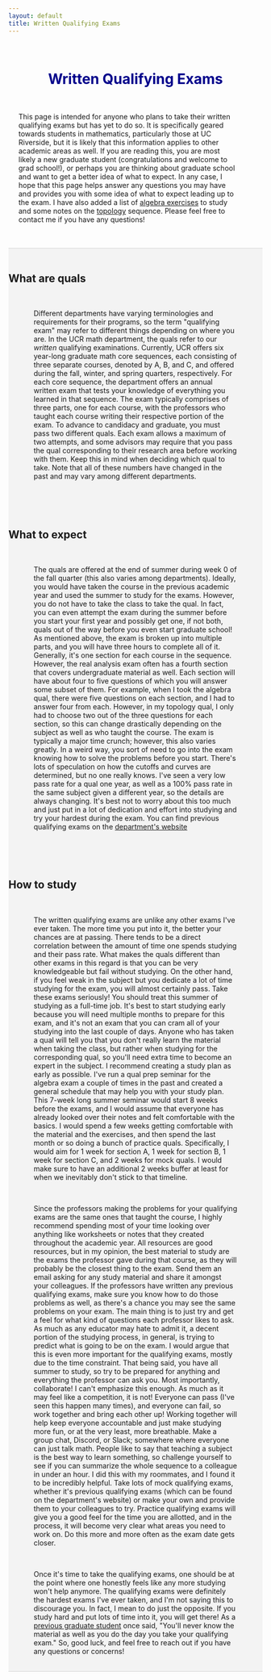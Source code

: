 ```yaml
---
layout: default
title: Written Qualifying Exams
---
```


<!-- Allows for LaTeX writing -->
<script type="text/javascript" async 
    src="https://cdnjs.cloudflare.com/ajax/libs/mathjax/2.7.1/MathJax.js?
    config=TeX-AMS-MML_HTMLorMML">
</script>



<br>
<h1 align=center style="color: darkblue">Written Qualifying Exams</h1>
<br>
<p style="margin-left:20px; margin-right:50px;">This page is intended for anyone who plans to take their written qualifying exams but has yet to do so. It is specifically geared towards students in mathematics, particularly those at UC Riverside, but it is likely that this information applies to other academic areas as well. If you are reading this, you are most likely a new graduate student (congratulations and welcome to grad school!), or perhaps you are thinking about graduate school and want to get a better idea of what to expect. In any case, I hope that this page helps answer any questions you may have and provides you with some idea of what to expect leading up to the exam. I have also added a list of <a href="/quals/algebra">algebra exercises</a> to study and some notes on the <a href="/quals/topology">topology</a> sequence. Please feel free to contact me if you have any questions!</p>
<br>










<br>
<div style="background-color: #f3f3f3; border-top: 1px solid #d5d5d5; border-bottom: 1px solid #d5d5d5; page-break-after: always;">
	<br>
    <h2>What are quals</h2>
    <br>
    <div style="margin-left:50px; margin-right:50px;">
        <p>Different departments have varying terminologies and requirements for their programs, so the term "qualifying exam" may refer to different things depending on where you are. In the UCR math department, the quals refer to our <i>written</i> qualifying examinations. Currently, UCR offers six year-long graduate math core sequences, each consisting of three separate courses, denoted by A, B, and C, and offered during the fall, winter, and spring quarters, respectively. For each core sequence, the department offers an annual written exam that tests your knowledge of everything you learned in that sequence. The exam typically comprises of three parts, one for each course, with the professors who taught each course writing their respective portion of the exam. To advance to candidacy and graduate, you must pass two different quals. Each exam allows a maximum of two attempts, and some advisors may require that you pass the qual corresponding to their research area before working with them. Keep this in mind when deciding which qual to take. Note that all of these numbers have changed in the past and may vary among different departments.</p>
    </div>
    <br>
    <br>
    <br>
    <h2>What to expect</h2>
    <br>
    <div style="margin-left:50px; margin-right:50px;">
        <p>The quals are offered at the end of summer during week 0 of the fall quarter (this also varies among departments). Ideally, you would have taken the course in the previous academic year and used the summer to study for the exams. However, you do not have to take the class to take the qual. In fact, you can even attempt the exam during the summer before you start your first year and possibly get one, if not both, quals out of the way before you even start graduate school! As mentioned above, the exam is broken up into multiple parts, and you will have three hours to complete all of it. Generally, it's one section for each course in the sequence. However, the real analysis exam often has a fourth section that covers undergraduate material as well. Each section will have about four to five questions of which you will answer some subset of them. For example, when I took the algebra qual, there were five questions on each section, and I had to answer four from each. However, in my topology qual, I only had to choose two out of the three questions for each section, so this can change drastically depending on the subject as well as who taught the course. The exam is typically a major time crunch; however, this also varies greatly. In a weird way, you sort of need to go into the exam knowing how to solve the problems before you start. There's lots of speculation on how the cutoffs and curves are determined, but no one really knows. I've seen a very low pass rate for a qual one year, as well as a 100% pass rate in the same subject given a different year, so the details are always changing. It's best not to worry about this too much and just put in a lot of dedication and effort into studying and try your hardest during the exam. You can find previous qualifying exams on the <a href="https://mathdept.ucr.edu/written-qualifying-exams-past">department's website</a></p>
    </div>
    <br>
    <br>
    <br>
    <h2>How to study</h2>
    <br>
    <div style="margin-left:50px; margin-right:50px;">
        <p>The written qualifying exams are unlike any other exams I've ever taken. The more time you put into it, the better your chances are at passing. There tends to be a direct correlation between the amount of time one spends studying and their pass rate. What makes the quals different than other exams in this regard is that you can be very knowledgeable but fail without studying. On the other hand, if you feel weak in the subject but you dedicate a lot of time studying for the exam, you will almost certainly pass. Take these exams seriously! You should treat this summer of studying as a full-time job. It's best to start studying early because you will need multiple months to prepare for this exam, and it's not an exam that you can cram all of your studying into the last couple of days. Anyone who has taken a qual will tell you that you don't really learn the material when taking the class, but rather when studying for the corresponding qual, so you'll need extra time to become an expert in the subject. I recommend creating a study plan as early as possible. I've run a qual prep seminar for the algebra exam a couple of times in the past and created a general schedule that may help you with your study plan. This 7-week long summer seminar would start 8 weeks before the exams, and I would assume that everyone has already looked over their notes and felt comfortable with the basics. I would spend a few weeks getting comfortable with the material and the exercises, and then spend the last month or so doing a bunch of practice quals. Specifically, I would aim for 1 week for section A, 1 week for section B, 1 week for section C, and 2 weeks for mock quals. I would make sure to have an additional 2 weeks buffer at least for when we inevitably don't stick to that timeline.</p>
        <br>
        <p>Since the professors making the problems for your qualifying exams are the same ones that taught the course, I highly recommend spending most of your time looking over anything like worksheets or notes that they created throughout the academic year. All resources are good resources, but in my opinion, the best material to study are the exams the professor gave during that course, as they will probably be the closest thing to the exam. Send them an email asking for any study material and share it amongst your colleagues. If the professors have written any previous qualifying exams, make sure you know how to do those problems as well, as there's a chance you may see the same problems on your exam. The main thing is to just try and get a feel for what kind of questions each professor likes to ask. As much as any educator may hate to admit it, a decent portion of the studying process, in general, is trying to predict what is going to be on the exam. I would argue that this is even more important for the qualifying exams, mostly due to the time constraint. That being said, you have all summer to study, so try to be prepared for anything and everything the professor can ask you. Most importantly, collaborate! I can't emphasize this enough. As much as it may feel like a competition, it is not! Everyone can pass (I've seen this happen many times), and everyone can fail, so work together and bring each other up! Working together will help keep everyone accountable and just make studying more fun, or at the very least, more breathable. Make a group chat, Discord, or Slack; somewhere where everyone can just talk math. People like to say that teaching a subject is the best way to learn something, so challenge yourself to see if you can summarize the whole sequence to a colleague in under an hour. I did this with my roommates, and I found it to be incredibly helpful. Take lots of mock qualifying exams, whether it's previous qualifying exams (which can be found on the department's website) or make your own and provide them to your colleagues to try. Practice qualifying exams will give you a good feel for the time you are allotted, and in the process, it will become very clear what areas you need to work on. Do this more and more often as the exam date gets closer.</p>
        <br>
        <p>Once it's time to take the qualifying exams, one should be at the point where one honestly feels like any more studying won't help anymore. The qualifying exams were definitely the hardest exams I've ever taken, and I'm not saying this to discourage you. In fact, I mean to do just the opposite. If you study hard and put lots of time into it, you will get there! As a <a href="https://yozh.org/">previous graduate student</a> once said, "You'll never know the material as well as you do the day you take your qualifying exam." So, good luck, and feel free to reach out if you have any questions or concerns!</p>
    </div>
    <br>
</div>





